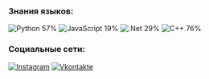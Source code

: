 
### Знания языков:
![Python](https://img.shields.io/badge/-Python-090909?style=for-the-badge&logo=python&logoColor=47C5FB)  57%
![JavaScript](https://img.shields.io/badge/-JavaScript-090909?style=for-the-badge&logo=JavaScript&logoColor=E9D54D)  19%
![.Net](https://img.shields.io/badge/-Framework-090909?style=for-the-badge&logo=.net&logoColor=E5D3FF) 29%
![C++](https://img.shields.io/badge/-C++-090909?style=for-the-badge&logo=C%2b%2b&logoColor=6296CC)  76%

### Социальные сети:
[![Instagram](https://img.shields.io/badge/-Instagram-090909?style=for-the-badge&logo=instagram&logoColor=B4068E)](https://www.instagram.com/zloy_racon)
[![Vkontakte](https://img.shields.io/badge/-Vkontakte-090909?style=for-the-badge&logo=Vk&logoColor=4F7DB3)](https://vk.com/advisorry24)
